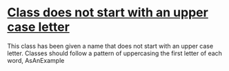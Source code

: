 # [Class does not start with an upper case letter](http://fb-contrib.sourceforge.net/bugdescriptions.html#IMC_IMMATURE_CLASS_LOWER_CLASS)

This class has been given a name that does not start with an upper case letter.
    		Classes should follow a pattern of uppercasing the first letter of each word, AsAnExample